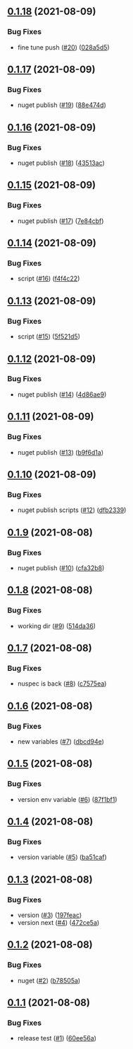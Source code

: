 ## [0.1.18](https://github.com/EncyclopediaGalactica/Guards/compare/0.1.17...0.1.18) (2021-08-09)


### Bug Fixes

* fine tune push ([#20](https://github.com/EncyclopediaGalactica/Guards/issues/20)) ([028a5d5](https://github.com/EncyclopediaGalactica/Guards/commit/028a5d5bc42ec595a8e8d2e9af0ac8eb0eb68b8f))

## [0.1.17](https://github.com/EncyclopediaGalactica/Guards/compare/0.1.16...0.1.17) (2021-08-09)


### Bug Fixes

* nuget publish ([#19](https://github.com/EncyclopediaGalactica/Guards/issues/19)) ([88e474d](https://github.com/EncyclopediaGalactica/Guards/commit/88e474d5442bbe031824d64c02384ea88a7ed275))

## [0.1.16](https://github.com/EncyclopediaGalactica/Guards/compare/0.1.15...0.1.16) (2021-08-09)


### Bug Fixes

* nuget publish ([#18](https://github.com/EncyclopediaGalactica/Guards/issues/18)) ([43513ac](https://github.com/EncyclopediaGalactica/Guards/commit/43513ac76e38bb2a8e1990f8867911cda4d8546b))

## [0.1.15](https://github.com/EncyclopediaGalactica/Guards/compare/0.1.14...0.1.15) (2021-08-09)


### Bug Fixes

* nuget publish ([#17](https://github.com/EncyclopediaGalactica/Guards/issues/17)) ([7e84cbf](https://github.com/EncyclopediaGalactica/Guards/commit/7e84cbf8cb1310545c003e80371039321a5f2701))

## [0.1.14](https://github.com/EncyclopediaGalactica/Guards/compare/0.1.13...0.1.14) (2021-08-09)


### Bug Fixes

* script ([#16](https://github.com/EncyclopediaGalactica/Guards/issues/16)) ([f4f4c22](https://github.com/EncyclopediaGalactica/Guards/commit/f4f4c22bb79c01509e647dafdff25b14124f3211))

## [0.1.13](https://github.com/EncyclopediaGalactica/Guards/compare/0.1.12...0.1.13) (2021-08-09)


### Bug Fixes

* script ([#15](https://github.com/EncyclopediaGalactica/Guards/issues/15)) ([5f521d5](https://github.com/EncyclopediaGalactica/Guards/commit/5f521d5209b6c82332e0cc87afea1ea803624e07))

## [0.1.12](https://github.com/EncyclopediaGalactica/Guards/compare/0.1.11...0.1.12) (2021-08-09)


### Bug Fixes

* nuget publish ([#14](https://github.com/EncyclopediaGalactica/Guards/issues/14)) ([4d86ae9](https://github.com/EncyclopediaGalactica/Guards/commit/4d86ae9ee8728a3fa445277582517ea00a8d1e3d))

## [0.1.11](https://github.com/EncyclopediaGalactica/Guards/compare/0.1.10...0.1.11) (2021-08-09)


### Bug Fixes

* nuget publish ([#13](https://github.com/EncyclopediaGalactica/Guards/issues/13)) ([b9f6d1a](https://github.com/EncyclopediaGalactica/Guards/commit/b9f6d1aead32b963093f149b1b16031ebdfccb7b))

## [0.1.10](https://github.com/EncyclopediaGalactica/Guards/compare/0.1.9...0.1.10) (2021-08-09)


### Bug Fixes

* nuget publish scripts ([#12](https://github.com/EncyclopediaGalactica/Guards/issues/12)) ([dfb2339](https://github.com/EncyclopediaGalactica/Guards/commit/dfb2339244c10a425c6f32ca0bd17e6a0c2dea70))

## [0.1.9](https://github.com/EncyclopediaGalactica/Guards/compare/0.1.8...0.1.9) (2021-08-08)


### Bug Fixes

* nuget publish ([#10](https://github.com/EncyclopediaGalactica/Guards/issues/10)) ([cfa32b8](https://github.com/EncyclopediaGalactica/Guards/commit/cfa32b8d6b78a813b7a868b6df866eb7cc8df5d3))

## [0.1.8](https://github.com/EncyclopediaGalactica/Guards/compare/0.1.7...0.1.8) (2021-08-08)


### Bug Fixes

* working dir ([#9](https://github.com/EncyclopediaGalactica/Guards/issues/9)) ([514da36](https://github.com/EncyclopediaGalactica/Guards/commit/514da36ffd83ecb36c43c8c525ec1893e2723654))

## [0.1.7](https://github.com/EncyclopediaGalactica/Guards/compare/0.1.6...0.1.7) (2021-08-08)


### Bug Fixes

* nuspec is back ([#8](https://github.com/EncyclopediaGalactica/Guards/issues/8)) ([c7575ea](https://github.com/EncyclopediaGalactica/Guards/commit/c7575ea8e2bb3574f617a2c0c4d6879dc316b4e6))

## [0.1.6](https://github.com/EncyclopediaGalactica/Guards/compare/0.1.5...0.1.6) (2021-08-08)


### Bug Fixes

* new variables ([#7](https://github.com/EncyclopediaGalactica/Guards/issues/7)) ([dbcd94e](https://github.com/EncyclopediaGalactica/Guards/commit/dbcd94e7b7f383a2a9fe2f975a7a7d36f4234bcb))

## [0.1.5](https://github.com/EncyclopediaGalactica/Guards/compare/0.1.4...0.1.5) (2021-08-08)


### Bug Fixes

* version env variable ([#6](https://github.com/EncyclopediaGalactica/Guards/issues/6)) ([87f1bf1](https://github.com/EncyclopediaGalactica/Guards/commit/87f1bf1b79ad0bc7bae21da5cb002555ab04084a))

## [0.1.4](https://github.com/EncyclopediaGalactica/Guards/compare/0.1.3...0.1.4) (2021-08-08)


### Bug Fixes

* version variable ([#5](https://github.com/EncyclopediaGalactica/Guards/issues/5)) ([ba51caf](https://github.com/EncyclopediaGalactica/Guards/commit/ba51caf0048a6c2165a09064a4570633abdf2858))

## [0.1.3](https://github.com/EncyclopediaGalactica/Guards/compare/0.1.2...0.1.3) (2021-08-08)


### Bug Fixes

* version ([#3](https://github.com/EncyclopediaGalactica/Guards/issues/3)) ([197feac](https://github.com/EncyclopediaGalactica/Guards/commit/197feacba6843de0802ca55dc84b6e02fc611a22))
* version next ([#4](https://github.com/EncyclopediaGalactica/Guards/issues/4)) ([472ce5a](https://github.com/EncyclopediaGalactica/Guards/commit/472ce5ac14db7440158dc795c9f5f36ecf6a6f8c))

## [0.1.2](https://github.com/EncyclopediaGalactica/Guards/compare/0.1.1...0.1.2) (2021-08-08)


### Bug Fixes

* nuget ([#2](https://github.com/EncyclopediaGalactica/Guards/issues/2)) ([b78505a](https://github.com/EncyclopediaGalactica/Guards/commit/b78505a04ab3025b4e1c73b05405e3f8f7ed61ca))

## [0.1.1](https://github.com/EncyclopediaGalactica/Guards/compare/0.1.0...0.1.1) (2021-08-08)


### Bug Fixes

* release test ([#1](https://github.com/EncyclopediaGalactica/Guards/issues/1)) ([60ee56a](https://github.com/EncyclopediaGalactica/Guards/commit/60ee56abfe499ac1b8da9f345f30485521f014cb))
